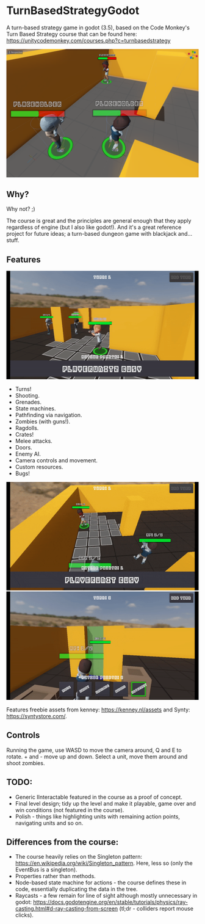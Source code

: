 # TurnBasedStrategyGodot
A turn-based strategy game in godot (3.5), based on the Code Monkey's Turn Based Strategy course that can be found here: https://unitycodemonkey.com/courses.php?c=turnbasedstrategy

![Title](Assets/turn-based-dev2.png)

## Why?

Why not? ;)

The course is great and the principles are general enough that they apply regardless of engine (but I also like godot!). And it's a great reference project for future ideas; a turn-based dungeon game with blackjack and... stuff.

## Features

![Action](Assets/turn-based.gif)

- Turns!
- Shooting.
- Grenades.
- State machines.
- Pathfinding via navigation.
- Zombies (with guns!).
- Ragdolls.
- Crates!
- Melee attacks.
- Doors.
- Enemy AI.
- Camera controls and movement.
- Custom resources.
- Bugs!
 
![Action](Assets/turn-based-grenade.gif)
![Action](Assets/door.gif)

Features freebie assets from kenney: https://kenney.nl/assets and Synty: https://syntystore.com/.

## Controls

Running the game, use WASD to move the camera around, Q and E to rotate. + and - move up and down. Select a unit, move them around and shoot zombies.

## TODO:

- Generic IInteractable featured in the course as a proof of concept.
- Final level design; tidy up the level and make it playable, game over and win conditions (not featured in the course).
- Polish - things like highlighting units with remaining action points, navigating units and so on.

## Differences from the course:

- The course heavily relies on the Singleton pattern: https://en.wikipedia.org/wiki/Singleton_pattern. Here, less so (only the EventBus is a singleton).
- Properties rather than methods.
- Node-based state machine for actions - the course defines these in code, essentially duplicating the data in the tree.
- Raycasts - a few remain for line of sight although mostly unnecessary in godot: https://docs.godotengine.org/en/stable/tutorials/physics/ray-casting.html#d-ray-casting-from-screen (tl;dr - colliders  report mouse clicks).
